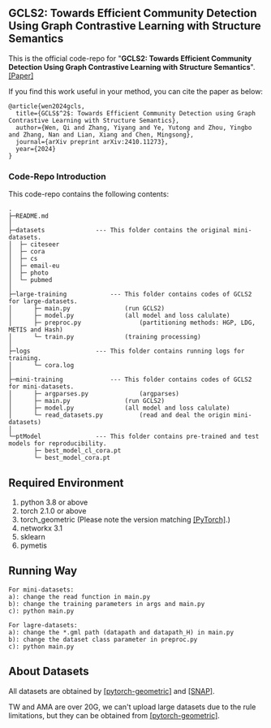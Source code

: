 ## GCLS2: Towards Efficient Community Detection Using Graph Contrastive Learning with Structure Semantics

This is the official code-repo for "**GCLS2: Towards Efficient Community Detection Using Graph Contrastive Learning with Structure Semantics**". [[Paper]](https://arxiv.org/abs/2410.11273)

If you find this work useful in your method, you can cite the paper as below:

```
@article{wen2024gcls,
  title={GCLS$^2$: Towards Efficient Community Detection using Graph Contrastive Learning with Structure Semantics},
  author={Wen, Qi and Zhang, Yiyang and Ye, Yutong and Zhou, Yingbo and Zhang, Nan and Lian, Xiang and Chen, Mingsong},
  journal={arXiv preprint arXiv:2410.11273},
  year={2024}
}
```

### Code-Repo Introduction

This code-repo contains the following contents:

```
.
├─README.md
│
├─datasets				--- This folder contains the original mini-datasets. 
│  ├─ citeseer
│  ├─ cora
│  ├─ cs
│  ├─ email-eu
│  ├─ photo
│  └─ pubmed
│
├─large-training			--- This folder contains codes of GCLS2 for large-datasets.		
│      ├─ main.py				(run GCLS2)
│      ├─ model.py				(all model and loss calulate)
│      ├─ preproc.py				(partitioning methods: HGP, LDG, METIS and Hash)
│      └─ train.py				(training processing)
│
├─logs					--- This folder contains running logs for training.			
│      └─ cora.log
│
├─mini-training				--- This folder contains codes of GCLS2 for mini-datasets.	
│      ├─ argparses.py				(argparses)
│      ├─ main.py				(run GCLS2)
│      ├─ model.py				(all model and loss calulate)
│      └─ read_datasets.py			(read and deal the origin mini-datasets)
│
└─ptModel				--- This folder contains pre-trained and test models for reproducibility.	
       ├─ best_model_cl_cora.pt
       └─ best_model_cora.pt

```

## Required Environment

1. python 3.8 or above
2. torch 2.1.0 or above
3. torch_geometric (Please note the version matching [[PyTorch]](https://pytorch.org/get-started/previous-versions/).)
4. networkx 3.1
5. sklearn
6. pymetis

## Running Way

```
For mini-datasets:
a): change the read function in main.py
b): change the training parameters in args and main.py
c): python main.py

For lagre-datasets:
a): change the *.gml path (datapath and datapath_H) in main.py
b): change the dataset class parameter in preproc.py
c): python main.py
```

## About Datasets

All datasets are obtained by [[pytorch-geometric]](https://pytorch-geometric.readthedocs.io/en/latest/cheatsheet/data_cheatsheet.html) and [[SNAP]](https://snap.stanford.edu/data/#socnets). 

TW and AMA are over 20G, we can't upload large datasets due to the rule limitations, but they can be obtained from [[pytorch-geometric]](https://pytorch-geometric.readthedocs.io/en/latest/cheatsheet/data_cheatsheet.html).



#### 
